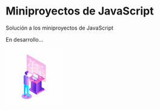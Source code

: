 # Miniproyectos de JavaScript

Solución a los miniproyectos de JavaScript


En desarrollo...

<img align="center" height="150px" src="./assets/working.gif">

